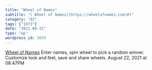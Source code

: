 ```yaml
---
title: "Wheel of Names"
subtitle: "[ Wheel of Names](https://wheelofnames.com/#)"
category: "82"
tags: ["1973"]
date: "2021-08-22"
type: "wp"
wordpress_id: 3039
---
```

[ Wheel of Names](https://wheelofnames.com/#)
 Enter names, spin wheel to pick a random winner. Customize look and feel, save and share wheels.
August 22, 2021 at 08:47PM